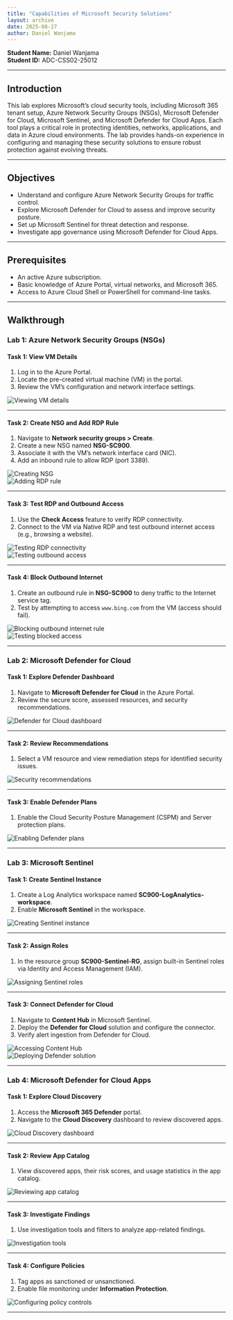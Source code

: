 ```yaml
---
title: "Capabilities of Microsoft Security Solutions"
layout: archive
date: 2025-08-27
author: Daniel Wanjama
---
```


**Student Name:** Daniel Wanjama  
**Student ID:** ADC-CSS02-25012  

---

## Introduction

This lab explores Microsoft’s cloud security tools, including Microsoft 365 tenant setup, Azure Network Security Groups (NSGs), Microsoft Defender for Cloud, Microsoft Sentinel, and Microsoft Defender for Cloud Apps. Each tool plays a critical role in protecting identities, networks, applications, and data in Azure cloud environments. The lab provides hands-on experience in configuring and managing these security solutions to ensure robust protection against evolving threats.

---

## Objectives

- Understand and configure Azure Network Security Groups for traffic control.  
- Explore Microsoft Defender for Cloud to assess and improve security posture.  
- Set up Microsoft Sentinel for threat detection and response.  
- Investigate app governance using Microsoft Defender for Cloud Apps.  

---

## Prerequisites

- An active Azure subscription.  
- Basic knowledge of Azure Portal, virtual networks, and Microsoft 365.  
- Access to Azure Cloud Shell or PowerShell for command-line tasks.  

---

## Walkthrough

### Lab 1: Azure Network Security Groups (NSGs)

#### Task 1: View VM Details
1. Log in to the Azure Portal.  
2. Locate the pre-created virtual machine (VM) in the portal.  
3. Review the VM’s configuration and network interface settings.  

![Viewing VM details](../../assets/images/labs/lab1-nsg-task1-vm-details.png)

---

#### Task 2: Create NSG and Add RDP Rule
1. Navigate to **Network security groups > Create**.  
2. Create a new NSG named **NSG-SC900**.  
3. Associate it with the VM’s network interface card (NIC).  
4. Add an inbound rule to allow RDP (port 3389).  

![Creating NSG](../../assets/images/labs/lab1-nsg-task2-create-nsg.png)  
![Adding RDP rule](../../assets/images/labs/lab1-nsg-task2-add-rdp-rule.png)

---

#### Task 3: Test RDP and Outbound Access
1. Use the **Check Access** feature to verify RDP connectivity.  
2. Connect to the VM via Native RDP and test outbound internet access (e.g., browsing a website).  

![Testing RDP connectivity](../../assets/images/labs/lab1-nsg-task3-rdp-connectivity-test.png)  
![Testing outbound access](../../assets/images/labs/lab1-nsg-task3-outbound-access-check.png)

---

#### Task 4: Block Outbound Internet
1. Create an outbound rule in **NSG-SC900** to deny traffic to the Internet service tag.  
2. Test by attempting to access `www.bing.com` from the VM (access should fail).  

![Blocking outbound internet rule](../../assets/images/labs/lab1-nsg-task4-block-outbound-rule.png)  
![Testing blocked access](../../assets/images/labs/lab1-nsg-task4-test-blocked-access.png)

---

### Lab 2: Microsoft Defender for Cloud

#### Task 1: Explore Defender Dashboard
1. Navigate to **Microsoft Defender for Cloud** in the Azure Portal.  
2. Review the secure score, assessed resources, and security recommendations.  

![Defender for Cloud dashboard](../../assets/images/labs/lab2-defender-overview.png)

---

#### Task 2: Review Recommendations
1. Select a VM resource and view remediation steps for identified security issues.  

![Security recommendations](../../assets/images/labs/lab2-defender-security-recommendations.png)

---

#### Task 3: Enable Defender Plans
1. Enable the Cloud Security Posture Management (CSPM) and Server protection plans.  

![Enabling Defender plans](../../assets/images/labs/lab2-defender-enable-plans.png)

---

### Lab 3: Microsoft Sentinel

#### Task 1: Create Sentinel Instance
1. Create a Log Analytics workspace named **SC900-LogAnalytics-workspace**.  
2. Enable **Microsoft Sentinel** in the workspace.  

![Creating Sentinel instance](../../assets/images/labs/lab3-sentinel-task1-create-instance.png)

---

#### Task 2: Assign Roles
1. In the resource group **SC900-Sentinel-RG**, assign built-in Sentinel roles via Identity and Access Management (IAM).  

![Assigning Sentinel roles](../../assets/images/labs/lab3-sentinel-task2-role-assignment.png)

---

#### Task 3: Connect Defender for Cloud
1. Navigate to **Content Hub** in Microsoft Sentinel.  
2. Deploy the **Defender for Cloud** solution and configure the connector.  
3. Verify alert ingestion from Defender for Cloud.  

![Accessing Content Hub](../../assets/images/labs/lab3-sentinel-task3-connect-content-hub.png)  
![Deploying Defender solution](../../assets/images/labs/lab3-sentinel-task3-defender-solution-deploy.png)

---

### Lab 4: Microsoft Defender for Cloud Apps

#### Task 1: Explore Cloud Discovery
1. Access the **Microsoft 365 Defender** portal.  
2. Navigate to the **Cloud Discovery** dashboard to review discovered apps.  

![Cloud Discovery dashboard](../../assets/images/labs/lab4-defender-apps-cloud-discovery.png)

---

#### Task 2: Review App Catalog
1. View discovered apps, their risk scores, and usage statistics in the app catalog.  

![Reviewing app catalog](../../assets/images/labs/lab4-defender-apps-app-catalog.png)

---

#### Task 3: Investigate Findings
1. Use investigation tools and filters to analyze app-related findings.  

![Investigation tools](../../assets/images/labs/lab4-defender-apps-investigation-tools.png)

---

#### Task 4: Configure Policies
1. Tag apps as sanctioned or unsanctioned.  
2. Enable file monitoring under **Information Protection**.  

![Configuring policy controls](../../assets/images/labs/lab4-defender-apps-policy-controls.png)

---


